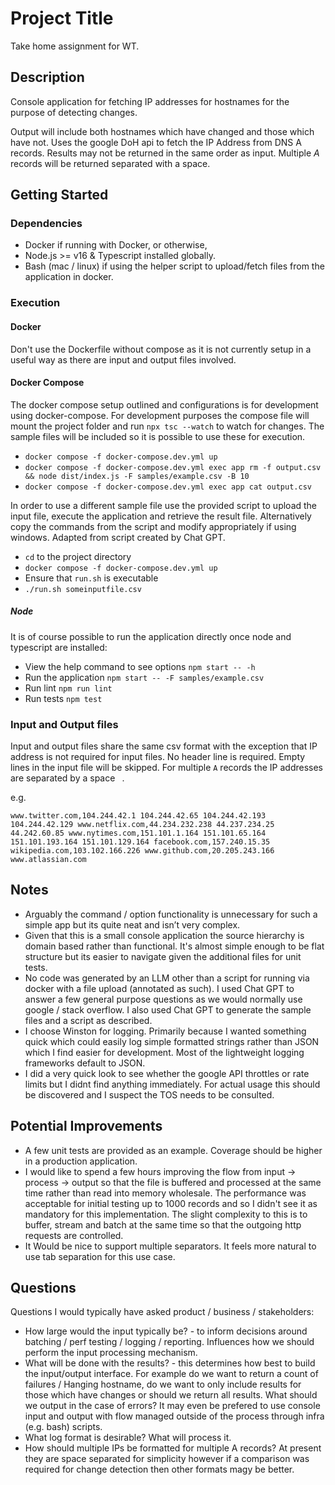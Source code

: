 # Project Title

Take home assignment for WT.

## Description

Console application for fetching IP addresses for hostnames for the purpose of detecting changes.

Output will include both hostnames which have changed and those which have not. Uses the google DoH api to fetch the IP Address from DNS A records. Results may not be returned in the same order as input. Multiple *A* records will be returned separated with a space.

## Getting Started

### Dependencies

* Docker if running with Docker, or otherwise, 
* Node.js >= v16 & Typescript installed globally.
* Bash (mac / linux) if using the helper script to upload/fetch files from the application in docker.

### Execution

#### Docker

Don't use the Dockerfile without compose as it is not currently setup in a useful way as there are input and output files involved.

#### Docker Compose

The docker compose setup outlined and configurations is for development using docker-compose. For development purposes the compose file will mount the project folder and run `npx tsc --watch` to watch for changes. The sample files will be included so it is possible to use these for execution.

* `docker compose -f docker-compose.dev.yml up`
* `docker compose -f docker-compose.dev.yml exec app rm -f output.csv && node dist/index.js -F samples/example.csv -B 10`
* `docker compose -f docker-compose.dev.yml exec app cat output.csv`

In order to use a different sample file use the provided script to upload the input file, execute the application and retrieve the result file. Alternatively copy the commands from the script and modify appropriately if using windows. Adapted from script created by Chat GPT.

* `cd` to the project directory
* `docker compose -f docker-compose.dev.yml up`
* Ensure that `run.sh` is executable
* `./run.sh someinputfile.csv`

##### Node

It is of course possible to run the application directly once node and typescript are installed:

* View the help command to see options `npm start -- -h`
* Run the application `npm start -- -F samples/example.csv`
* Run lint `npm run lint`
* Run tests `npm test`

### Input and Output files

Input and output files share the same csv format with the exception that IP address is not required for input files. No header line is required. Empty lines in the input file will be skipped. For multiple `A` records the IP addresses are separated by a space ` `.

e.g. 

`www.twitter.com,104.244.42.1 104.244.42.65 104.244.42.193 104.244.42.129
www.netflix.com,44.234.232.238 44.237.234.25 44.242.60.85
www.nytimes.com,151.101.1.164 151.101.65.164 151.101.193.164 151.101.129.164
facebook.com,157.240.15.35
wikipedia.com,103.102.166.226
www.github.com,20.205.243.166
www.atlassian.com`


## Notes

* Arguably the command / option functionality is unnecessary for such a simple app but its quite neat and isn’t very complex.
* Given that this is a small console application the source hierarchy is domain based rather than functional. It's almost simple enough to be flat structure but its easier to navigate given the additional files for unit tests.
* No code was generated by an LLM other than a script for running via docker with a file upload (annotated as such). I used Chat GPT to answer a few general purpose questions as we would normally use google / stack overflow. I also used Chat GPT to generate the sample files and a script as described.
* I choose Winston for logging. Primarily because I wanted something quick which could easily log simple formatted strings rather than JSON which I find easier for development. Most of the lightweight logging frameworks default to JSON.
* I did a very quick look to see whether the google API throttles or rate limits but I didnt find anything immediately. For actual usage this should be discovered and I suspect the TOS needs to be consulted.

## Potential Improvements

* A few unit tests are provided as an example. Coverage should be higher in a production application.
* I would like to spend a few hours improving the flow from input -> process -> output so that the file is buffered and processed at the same time rather than read into memory wholesale. The performance was acceptable for initial testing up to 1000 records and so I didn't see it as mandatory for this implementation. The slight complexity to this is to buffer, stream and batch at the same time so that the outgoing http requests are controlled.
* It Would be nice to support multiple separators. It feels more natural to use tab separation for this use case.

## Questions

Questions I would typically have asked product / business / stakeholders:

* How large would the input typically be? - to inform decisions around batching / perf testing / logging / reporting. Influences how we should perform the input processing mechanism.
* What will be done with the results? - this determines how best to build the input/output interface. For example do we want to return a count of failures / Hanging hostname, do we want to only include results for those which have changes or should we return all results. What should we output in the case of errors? It may even be prefered to use console input and output with flow managed outside of the process through infra (e.g. bash) scripts.
* What log format is desirable? What will process it.
* How should multiple IPs be formatted for multiple A records? At present they are space separated for simplicity however if a comparison was required for change detection then other formats magy be better.

